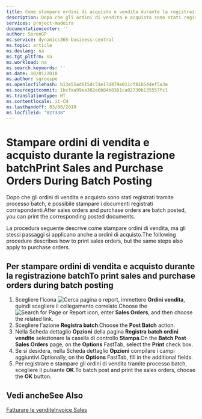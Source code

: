 ```yaml
---
title: Come stampare ordini di acquisto e vendita durante la registrazione batch
description: Dopo che gli ordini di vendita e acquisto sono stati registrati tramite processo batch, è possibile stampare i documenti registrati corrispondenti.
services: project-madeira
documentationcenter: ''
author: SorenGP
ms.service: dynamics365-business-central
ms.topic: article
ms.devlang: na
ms.tgt_pltfrm: na
ms.workload: na
ms.search.keywords: ''
ms.date: 10/01/2018
ms.author: sgroespe
ms.openlocfilehash: b13e55ad615dc31e17d479e011cf81b544ef5a3e
ms.sourcegitcommit: 1bcfaa99ea302e6b84b8361ca02730b135557fc1
ms.translationtype: HT
ms.contentlocale: it-CH
ms.lasthandoff: 03/08/2019
ms.locfileid: "827338"
---
```

# <a name="print-sales-and-purchase-orders-during-batch-posting"></a><span data-ttu-id="a21df-103">Stampare ordini di vendita e acquisto durante la registrazione batch</span><span class="sxs-lookup"><span data-stu-id="a21df-103">Print Sales and Purchase Orders During Batch Posting</span></span>
<span data-ttu-id="a21df-104">Dopo che gli ordini di vendita e acquisto sono stati registrati tramite processo batch, è possibile stampare i documenti registrati corrispondenti.</span><span class="sxs-lookup"><span data-stu-id="a21df-104">After sales orders and purchase orders are batch posted, you can print the corresponding posted documents.</span></span>  

<span data-ttu-id="a21df-105">La procedura seguente descrive come stampare ordini di vendita, ma gli stessi passaggi si applicano anche a ordini di acquisto.</span><span class="sxs-lookup"><span data-stu-id="a21df-105">The following procedure describes how to print sales orders, but the same steps also apply to purchase orders.</span></span>  

## <a name="to-print-sales-and-purchase-orders-during-batch-posting"></a><span data-ttu-id="a21df-106">Per stampare ordini di vendita e acquisto durante la registrazione batch</span><span class="sxs-lookup"><span data-stu-id="a21df-106">To print sales and purchase orders during batch posting</span></span>  

1.  <span data-ttu-id="a21df-107">Scegliere l'icona ![Cerca pagina o report](../../media/ui-search/search_small.png "icona Cerca pagina o report"), immettere **Ordini vendita**, quindi scegliere il collegamento correlato.</span><span class="sxs-lookup"><span data-stu-id="a21df-107">Choose the ![Search for Page or Report](../../media/ui-search/search_small.png "Search for Page or Report icon") icon, enter **Sales Orders**, and then choose the related link.</span></span>  
2.  <span data-ttu-id="a21df-108">Scegliere l'azione **Registra batch**.</span><span class="sxs-lookup"><span data-stu-id="a21df-108">Choose the **Post Batch** action.</span></span>  
3.  <span data-ttu-id="a21df-109">Nella Scheda dettaglio **Opzioni** della pagina **Registra batch ordini vendite** selezionare la casella di controllo **Stampa**.</span><span class="sxs-lookup"><span data-stu-id="a21df-109">On the **Batch Post Sales Orders** page, on the **Options** FastTab, select the **Print** check box.</span></span>  
4.  <span data-ttu-id="a21df-110">Se si desidera, nella Scheda dettaglio **Opzioni** compilare i campi aggiuntivi.</span><span class="sxs-lookup"><span data-stu-id="a21df-110">Optionally, on the **Options** FastTab, fill in the additional fields.</span></span>  
5.  <span data-ttu-id="a21df-111">Per registrare e stampare gli ordini di vendita tramite processo batch, scegliere il pulsante **OK**.</span><span class="sxs-lookup"><span data-stu-id="a21df-111">To batch post and print the sales orders, choose the **OK** button.</span></span>  

## <a name="see-also"></a><span data-ttu-id="a21df-112">Vedi anche</span><span class="sxs-lookup"><span data-stu-id="a21df-112">See Also</span></span>  
[<span data-ttu-id="a21df-113">Fatturare le vendite</span><span class="sxs-lookup"><span data-stu-id="a21df-113">Invoice Sales</span></span>](../../sales-how-invoice-sales.md)
